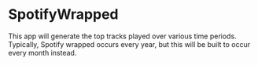 # SpotifyWrapped
This app will generate the top tracks played over various time periods. Typically, Spotify wrapped occurs every year, but this will be built to occur every month instead.
